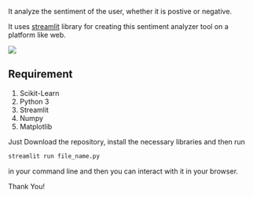 
It analyze the sentiment of the user, whether it is postive or negative.
 
 It uses [streamlit](https://streamlit.io) library for creating this sentiment analyzer tool on a platform like web.
 
 <img src="https://github.com/patidarparas13/Sentiment-Analyzer-Tool/blob/master/image.png">
 
 ## Requirement
 1. Scikit-Learn
 2. Python 3
 3. Streamlit
 4. Numpy
 5. Matplotlib
 
Just Download the repository, install the necessary libraries and then run
 ```python
streamlit run file_name.py
```
in your command line and then you can interact with it in your browser.

Thank You!
